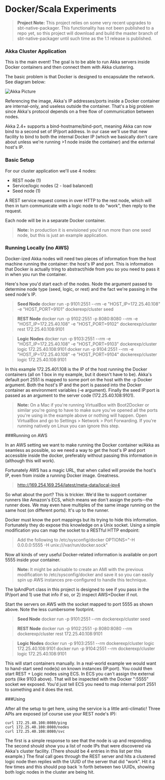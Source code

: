 # Docker/Scala Experiments

>**Project Note:**
>This project relies on some very recent upgrades to sbt-native-packager.  This functionality has not been published to a repo yet, so this project will download and build the master branch of sbt-native-packager until such time as the 1.1 release is published.

### Akka Cluster Application
This is the main event!  The goal is to be able to run Akka servers inside Docker containers and then connect them with Akka clustering.

The basic problem is that Docker is designed to encapsulate the network.  See diagram below:

![Akka Picture](file://akkadoc.jpg)

Referencing the image, Akka's IP addresses/ports inside a Docker container are internal-only, and useless outside the container.  That's a big problem since Akka's protocol depends on a free flow of communication between nodes.

Akka 2.4+ supports a bind-hostname/bind-port, meaning Akka can now bind to a second set of IP/port address.  In our case we'll use that new facility to bind to both the internal Docker IP (which we basically don't care about unless we're running >1 node inside the container) and the external host's IP.

### Basic Setup

For our cluster application we'll use 4 nodes:

- REST node (1)
- Service/logic nodes (2 - load balanced)
- Seed node (1)

A REST service request comes in over HTTP to the rest node, which will then in turn communicate with a logic node to do "work", then reply to the request.

Each node will be in a separate Docker container.

> **Note:** 
> In production it is envisioned you'd run more than one seed node, but this is just an example application.

### Running Locally (no AWS)

Docker-ized Akka nodes will need two pieces of information from the host machine running the container: the host's IP and port.   This is information that Docker is actually tring to abstract/hide from you so you need to pass it in when you run the container.

Here's how you'd start each of the nodes.  Node the argument passed to determine node type (seed, logic, or rest) and the fact we're passing in the seed node's IP.

>**Seed Node**
>docker run -p 9101:2551 --rm -e "HOST_IP=172.25.40.108" -e "HOST_PORT=9101" dockerexp/cluster seed

>**REST Node**
>docker run -p 9102:2551 -p 8080:8080 --rm -e "HOST_IP=172.25.40.108" -e "HOST_PORT=9102" dockerexp/cluster rest 172.25.40.108:9101

>**Logic Nodes**
>docker run -p 9103:2551 --rm -e "HOST_IP=172.25.40.108" -e "HOST_PORT=9103" dockerexp/cluster logic 172.25.40.108:9101
>docker run -p 9104:2551 --rm -e "HOST_IP=172.25.40.108" -e "HOST_PORT=9104" dockerexp/cluster logic 172.25.40.108:9101

In this example 172.25.401.108 is the IP of the host running the Docker containers (all on 1 box in my example, but it doesn't have to be).  Akka's default port 2551 is mapped to some port on the host with the -p Docker argument.  Both the host's IP and the port is passed into the Docker container as environment variables (-e argument).  Finally the seed IP:port is passed as an argument to the server code (172.25.40.108:9101).

>**Note:**
>On a Mac if you're running VirtualBox with Boot2Docker or similar you're going to have to make sure you've opened all the ports you're using in the example above or nothing will happen.  Open VirtualBox and go to Settings > Network > Port Forwarding.  If you're running natively on Linux you can ignore this step. 

###Running on AWS

In an AWS setting we want to make running the Docker container w/Akka as seamless as possible, so we need a way to get the host's IP and port accessible inside the docker, preferably without passing this information in (although this will work).

Fortunately AWS has a magic URL, that when called will provide the host's IP, even from inside a running Docker image.  Greatness. 

>http://169.254.169.254/latest/meta-data/local-ipv4

So what about the port?  This is trickier.  We'd like to support container runners like Amazon's ECS, which means we don't assign the ports--the runner does.  We may even have multiples of the same image running on the same host (on different ports).  It's up to the runner.

Docker must know the port mappings but its trying to hide this information.  Fortunately they do expose this knowledge on a Unix socket.  Using a simple modification you can map the socket to a RESTful HTTP endpoint:

>Add the following to /etc/sysconfig/docker
>OPTIONS="-H 0.0.0.0:5555 -H unix:///var/run/docker.sock"

Now all kinds of very useful Docker-related information is available on port 5555 inside your container.

>**Note:**
>It might be advisable to create an AMI with the previous modification to /etc/sysconfig/docker and save it so you can easily spin up AWS instances pre-configured to handle this technique.

The IpAndPort class in this project is designed to see if you pass in the IP/port and 1) use that info if so, or 2) inspect AWS+Docker if not.

Start the servers on AWS with the socket mapped to port 5555 as shown above.  Note the less cumbersome footprint.

>**Seed Node**
>docker run -p 9101:2551 --rm dockerexp/cluster seed

>**REST Node**
>docker run -p 9102:2551 -p 8080:8080 --rm dockerexp/cluster rest 172.25.40.108:9101

>**Logic Nodes**
>docker run -p 9103:2551 --rm dockerexp/cluster logic 172.25.40.108:9101
>docker run -p 9104:2551 --rm dockerexp/cluster logic 172.25.40.108:9101

This will start containers manually.  In a real-world example we would want to hand-start seed node(s) on known instances (IP:port).  You could then start REST + Logic nodes using ECS.  In ECS you can't assign the external ports (like 9103 above).  That will be inspected with the Docker ":5555" socket we exposed.  You'd just tell ECS you need to map internal port 2551 to something and it does the rest.

###Using

After all the setup to get here, using the service is a little anti-climatic!  Three APIs are exposed (of course use your REST node's IP):

```
curl 172.25.40.108:8080/ping
curl 172.25.40.108:8080/nodes
curl 172.25.40.108:8080/svc
```

The first is a simple response to see that the node is up and responding.  The second should show you a list of node IPs that were discovered via Akka's cluster facility.  (There should be 4 entries in this list per this example.)  The final call goes through the REST server and hits a clustered logic node then replies with the UUID of the server that did "work".  Hit it a few times and this should pop back 'n forth between two UUIDs, showing both logic nodes in the cluster are being hit.